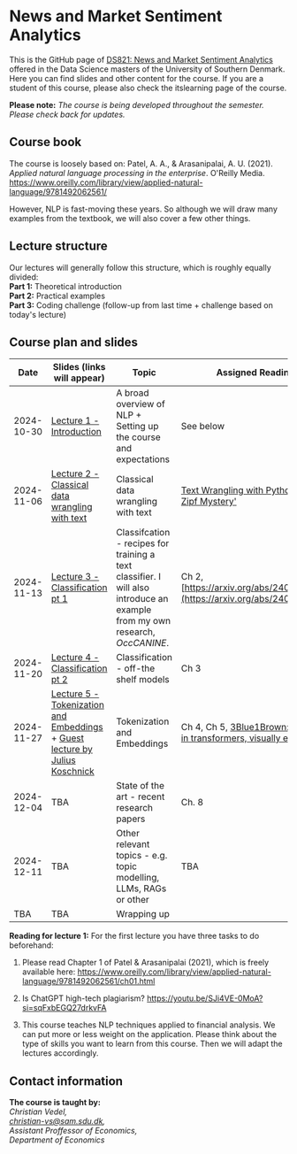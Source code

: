# News and Market Sentiment Analytics
This is the GitHub page of [DS821: News and Market Sentiment Analytics](https://odin.sdu.dk/sitecore/index.php?a=fagbesk&id=156413&lang=en) offered in the Data Science masters of the University of Southern Denmark. Here you can find slides and other content for the course. If you are a student of this course, please also check the itslearning page of the course.  

**Please note:** *The course is being developed throughout the semester. Please check back for updates.*
## Course book
The course is loosely based on:
Patel, A. A., & Arasanipalai, A. U. (2021). _Applied natural language processing in the enterprise_. O'Reilly Media. https://www.oreilly.com/library/view/applied-natural-language/9781492062561/

However, NLP is fast-moving these years. So although we will draw many examples from the textbook, we will also cover a few other things. 

## Lecture structure
Our lectures will generally follow this structure, which is roughly equally divided:  
**Part 1:** Theoretical introduction  
**Part 2:** Practical examples  
**Part 3:** Coding challenge (follow-up from last time + challenge based on today's lecture)

## Course plan and slides
| Date| Slides (links will appear)| Topic | Assigned Reading | Coding challenge |
| ---------- | ------------------------------------------------------------------------------------------------------------------------------------------------------------------ | ----------------------------------------------------------------- | ------------------------------------------------------------------------------------------------------------------------------------------------------------------------------------------------------------ | ------------ | 
| 2024-10-30 | [Lecture 1 - Introduction](https://raw.githack.com/christianvedels/News_and_Market_Sentiment_Analytics/refs/heads/main/Lecture%201%20-%20Introduction/Slides.html) | A broad overview of NLP + Setting up the course and expectations  | See below | [Coding_challenge 1](https://github.com/christianvedels/News_and_Market_Sentiment_Analytics/blob/main/Lecture%201%20-%20Introduction/Coding_challenge1.md) [Solution 1](https://github.com/christianvedels/News_and_Market_Sentiment_Analytics/blob/main/Lecture%201%20-%20Introduction/Coding_challenge_solution.py) |
| 2024-11-06 | [Lecture 2 - Classical data wrangling with text](https://raw.githack.com/christianvedels/News_and_Market_Sentiment_Analytics/refs/heads/main/Lecture%202%20-%20Data%20wrangling%20with%20text/Slides.html) | Classical data wrangling with text | [Text Wrangling with Python](https://blog.devgenius.io/text-wrangling-with-python-a-comprehensive-guide-to-nlp-and-nltk-f7553e713291) ['The Zipf Mystery'](https://youtu.be/fCn8zs912OE?si=xVMA63kt9M99Qvjx) | [Coding_challenge 2](https://github.com/christianvedels/News_and_Market_Sentiment_Analytics/blob/main/Lecture%202%20-%20Data%20wrangling%20with%20text/Coding_challenge_lecture2.md) [Solution 2](https://github.com/christianvedels/News_and_Market_Sentiment_Analytics/blob/main/Lecture%202%20-%20Data%20wrangling%20with%20text/Coding_challenge_solution.py) | 
| 2024-11-13 | [Lecture 3 - Classification pt 1](https://raw.githack.com/christianvedels/News_and_Market_Sentiment_Analytics/refs/heads/main/Lecture%203%20-%20Classification%20pt%201/Slides.html) | Classifcation - recipes for training a text classifier. I will also introduce an example from my own research, *OccCANINE*. | Ch 2, [https://arxiv.org/abs/2402.13604](https://arxiv.org/abs/2402.13604) | [Coding_challenge 3](https://github.com/christianvedels/News_and_Market_Sentiment_Analytics/blob/main/Lecture%203%20-%20Classification%20pt%201/Coding_challenge_lecture3.md) [Solution 3](https://github.com/christianvedels/News_and_Market_Sentiment_Analytics/blob/main/Lecture%203%20-%20Classification%20pt%201/Coding_challenge_lecture3_solution.py) | 
| 2024-11-20 | [Lecture 4 - Classification pt 2](https://raw.githack.com//christianvedels/News_and_Market_Sentiment_Analytics/refs/heads/main/Lecture%204%20-%20Classification%20pt%202/Slides.html) | Classification - off-the shelf models | Ch 3 | [Coding_challenge 4](https://github.com/christianvedels/News_and_Market_Sentiment_Analytics/blob/main/Lecture%204%20-%20Classification%20pt%202/Coding_challenge_lecture4.md) [Solution 4 (by Tue Larsen)](https://youtu.be/gvysw5Hspx0?si=D3WLYb5Tdr20LPzB) |
| 2024-11-27 | [Lecture 5 - Tokenization and Embeddings](https://raw.githack.com//christianvedels/News_and_Market_Sentiment_Analytics/refs/heads/main/Lecture%205%20-%20Tokenization%20and%20embeddings/Slides.html) + [Guest lecture by Julius Koschnick](https://github.com/christianvedels/News_and_Market_Sentiment_Analytics/blob/main/Lecture%205%20-%20Tokenization%20and%20embeddings/Slides-Julius-Koschnick.pdf) | Tokenization and Embeddings | Ch 4, Ch 5, [3Blue1Brown: Attention in transformers, visually explained](https://youtu.be/eMlx5fFNoYc?si=HtfNuNlO4Y0e3olH) | [Coding_challenge 5](https://github.com/christianvedels/News_and_Market_Sentiment_Analytics/blob/main/Lecture%205%20-%20Tokenization%20and%20embeddings/Coding_challenge_lecture5.md)
| 2024-12-04 | TBA                                                                                                                                                                | State of the art - recent research papers                         | Ch. 8                                                                                                                                                                                      |
| 2024-12-11 | TBA                                                                                                                                                                | Other relevant topics - e.g. topic modelling, LLMs, RAGs or other | TBA                                                                                                                                                                                                          |
| TBA | TBA                                                                                                                                                                | Wrapping up                                                       |                                                                                                                                                                                                              |


**Reading for lecture 1:**
For the first lecture you have three tasks to do beforehand:

1. Please read Chapter 1 of Patel & Arasanipalai (2021), which is freely available here: https://www.oreilly.com/library/view/applied-natural-language/9781492062561/ch01.html

2. Is ChatGPT high-tech plagiarism? https://youtu.be/SJi4VE-0MoA?si=sqFxbEGQ27drkvFA  

3. This course teaches NLP techniques applied to financial analysis. We can put more or less weight on the application. Please think about the type of skills you want to learn from this course. Then we will adapt the lectures accordingly.


## Contact information
**The course is taught by:**  
*Christian Vedel,*  
*christian-vs@sam.sdu.dk,*  
*Assistant Proffessor of Economics,*  
*Department of Economics*  
